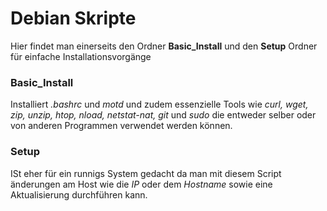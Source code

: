 # Debian Skripte

Hier findet man einerseits den Ordner **Basic_Install** und den **Setup** Ordner für einfache Installationsvorgänge

### Basic_Install

Installiert *.bashrc* und *motd* und zudem essenzielle Tools wie *curl, wget, zip, unzip, htop, nload, netstat-nat, git* und *sudo* die entweder selber oder von anderen Programmen verwendet werden können.

### Setup

ISt eher für ein runnigs System gedacht da man mit diesem Script änderungen am Host wie die *IP* oder dem *Hostname* sowie eine Aktualisierung durchführen kann. 